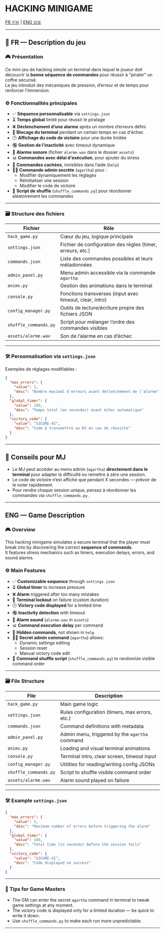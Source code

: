# HACKING MINIGAME

[FR 🇫🇷](#fr---description-du-jeu) | [ENG 🇬🇧](#eng---game-description)

---

## 📌 FR — Description du jeu

### 🎮 Présentation

Ce mini-jeu de hacking simule un terminal dans lequel le joueur doit découvrir la **bonne séquence de commandes** pour réussir à "pirater" un coffre sécurisé.  
Le jeu introduit des mécaniques de pression, d’erreur et de temps pour renforcer l'immersion.

### ⚙️ Fonctionnalités principales

- ✅ **Séquence personnalisable** via `settings.json`
- ⏳ **Temps global** limité pour réussir le piratage
- ❌ **Déclenchement d’une alarme** après un nombre d’erreurs défini
- 🔐 **Blocage du terminal** pendant un certain temps en cas d'échec
- 🕒 **Affichage du code de victoire** pour une durée limitée
- 🔇 **Gestion de l’inactivité** avec timeout dynamique
- 🎵 **Alarme sonore** (fichier `alarme.wav` dans le dossier `assets`)
- 📊 **Commandes avec délai d'exécution**, pour ajouter du stress
- 🧠 **Commandes cachées**, invisibles dans l’aide (`help`)
- 👨‍💼 **Commande admin secrète** (`agartha`) pour :
  - Modifier dynamiquement les réglages
  - Réinitialiser une session
  - Modifier le code de victoire
- 🎲 **Script de shuffle** (`shuffle_commands.py`) pour réordonner aléatoirement les commandes

---

### 🗃️ Structure des fichiers

| Fichier               | Rôle |
|-----------------------|------|
| `hack_game.py`        | Cœur du jeu, logique principale |
| `settings.json`       | Fichier de configuration des règles (timer, erreurs, etc.) |
| `commands.json`       | Liste des commandes possibles et leurs métadonnées |
| `admin_panel.py`      | Menu admin accessible via la commande `agartha` |
| `anims.py`            | Gestion des animations dans le terminal |
| `console.py`          | Fonctions transverses (input avec timeout, clear, intro) |
| `config_manager.py`   | Outils de lecture/écriture propre des fichiers JSON |
| `shuffle_commands.py` | Script pour mélanger l’ordre des commandes visibles |
| `assets/alarme.wav`   | Son de l’alarme en cas d’échec |

---

### 🛠️ Personnalisation via `settings.json`

Exemples de réglages modifiables :

```json
{
  "max_errors": {
    "value": 3,
    "desc": "Nombre maximal d'erreurs avant déclenchement de l'alarme"
  },
  "global_timer": {
    "value": 180,
    "desc": "Temps total (en secondes) avant échec automatique"
  },
  "victory_code": {
    "value": "S3CURE-42",
    "desc": "Code à transmettre au MJ en cas de réussite"
  }
}
```

---

## 🧠 Conseils pour MJ

- Le MJ peut accéder au menu admin (`agartha`) **directement dans le terminal** pour adapter la difficulté ou remettre à zéro une session.
- Le code de victoire n’est affiché que pendant X secondes — prévoir de le noter rapidement.
- Pour rendre chaque session unique, pensez à réordonner les commandes via `shuffle_commands.py`.

---

## ENG — Game Description

### 🎮 Overview

This hacking minigame simulates a secure terminal that the player must break into by discovering the correct **sequence of commands**.  
It features stress mechanics such as timers, execution delays, errors, and sound alarms.

### ⚙️ Main Features

- ✅ **Customizable sequence** through `settings.json`
- ⏳ **Global timer** to increase pressure
- ❌ **Alarm** triggered after too many mistakes
- 🔐 **Terminal lockout** on failure (custom duration)
- 🕒 **Victory code displayed** for a limited time
- 🔇 **Inactivity detection** with timeout
- 🎵 **Alarm sound** (`alarme.wav` in `assets`)
- 📊 **Command execution delay** per command
- 🧠 **Hidden commands**, not shown in `help`
- 👨‍💼 **Secret admin command** (`agartha`) allows:
  - Dynamic settings editing
  - Session reset
  - Manual victory code edit
- 🎲 **Command shuffle script** (`shuffle_commands.py`) to randomize visible command order

---

### 🗃️ File Structure

| File                   | Description |
|------------------------|-------------|
| `hack_game.py`         | Main game logic |
| `settings.json`        | Rules configuration (timers, max errors, etc.) |
| `commands.json`        | Command definitions with metadata |
| `admin_panel.py`       | Admin menu, triggered by the `agartha` command |
| `anims.py`             | Loading and visual terminal animations |
| `console.py`           | Terminal intro, clear screen, timeout input |
| `config_manager.py`    | Utilities for reading/writing config JSONs |
| `shuffle_commands.py`  | Script to shuffle visible command order |
| `assets/alarme.wav`    | Alarm sound played on failure |

---

### 🛠️ Example `settings.json`

```json
{
  "max_errors": {
    "value": 3,
    "desc": "Maximum number of errors before triggering the alarm"
  },
  "global_timer": {
    "value": 180,
    "desc": "Total time (in seconds) before the session fails"
  },
  "victory_code": {
    "value": "S3CURE-42",
    "desc": "Code displayed on success"
  }
}
```

---

### 🧠 Tips for Game Masters

- The GM can enter the secret `agartha` command in terminal to tweak game settings at any moment.
- The victory code is displayed only for a limited duration — be quick to write it down.
- Use `shuffle_commands.py` to make each run more unpredictable.

---